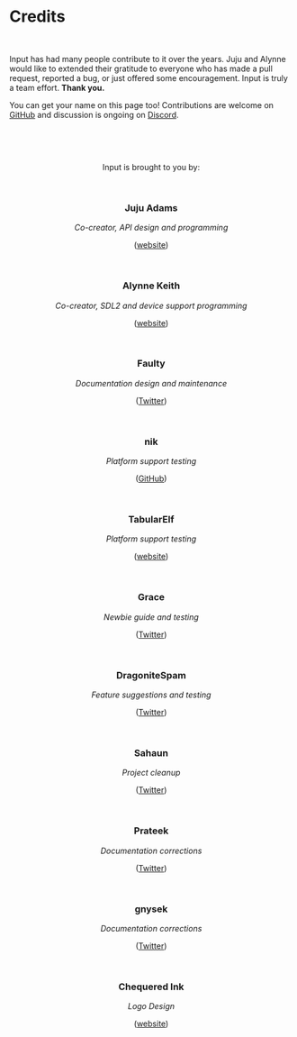# Credits

&nbsp;

Input has had many people contribute to it over the years. Juju and Alynne would like to extended their gratitude to everyone who has made a pull request, reported a bug, or just offered some encouragement. Input is truly a team effort. **Thank you.**

You can get your name on this page too! Contributions are welcome on [GitHub](https://github.com/JujuAdams/Input) and discussion is ongoing on [Discord](https://discord.gg/8krYCqr).

&nbsp;

&nbsp;

<p align="center">Input is brought to you by:</a>

&nbsp;

<h3 align="center">Juju Adams</h1>
<p align="center"><i>Co-creator, API design and programming</i></p>
<p align="center">(<a href="https://www.jujuadams.com/" target="_blank">website</a>)</p>

&nbsp;

<h3 align="center">Alynne Keith</h1>
<p align="center"><i>Co-creator, SDL2 and device support programming</i></p>
<p align="center">(<a href="https://offalynne.neocities.org/" target="_blank">website</a>)</p>

&nbsp;

<h3 align="center">Faulty</h1>
<p align="center"><i>Documentation design and maintenance</i></p>
<p align="center">(<a href="https://twitter.com/faultyfunctions" target="_blank">Twitter</a>)</p>

&nbsp;

<h3 align="center">nik</h1>
<p align="center"><i>Platform support testing</i></p>
<p align="center">(<a href="https://github.com/nkrapivin" target="_blank">GitHub</a>)</p>

&nbsp;

<h3 align="center">TabularElf</h1>
<p align="center"><i>Platform support testing</i></p>
<p align="center">(<a href="https://tabelf.link/" target="_blank">website</a>)</p>

&nbsp;

<h3 align="center">Grace</h1>
<p align="center"><i>Newbie guide and testing</i></p>
<p align="center">(<a href="https://twitter.com/gart_gh" target="_blank">Twitter</a>)</p>

&nbsp;

<h3 align="center">DragoniteSpam</h1>
<p align="center"><i>Feature suggestions and testing</i></p>
<p align="center">(<a href="https://twitter.com/DragoniteSpam" target="_blank">Twitter</a>)</p>

&nbsp;

<h3 align="center">Sahaun</h1>
<p align="center"><i>Project cleanup</i></p>
<p align="center">(<a href="https://twitter.com/sohomsahaun" target="_blank">Twitter</a>)</p>

&nbsp;

<h3 align="center">Prateek</h1>
<p align="center"><i>Documentation corrections</i></p>
<p align="center">(<a href="https://twitter.com/prtksxna" target="_blank">Twitter</a>)</p>

&nbsp;

<h3 align="center">gnysek</h1>
<p align="center"><i>Documentation corrections</i></p>
<p align="center">(<a href="https://twitter.com/gnysek" target="_blank">Twitter</a>)</p>

&nbsp;

<h3 align="center">Chequered Ink</h1>
<p align="center"><i>Logo Design</i></p>
<p align="center">(<a href="https://chequered.ink/" target="_blank">website</a>)</p>
